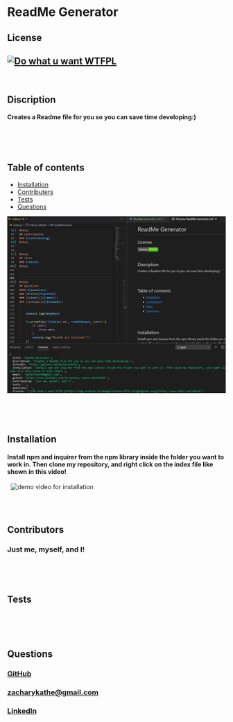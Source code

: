 # ReadMe Generator

## License
## [![Do what u want WTFPL](https://img.shields.io/badge/License-WTFPL-brightgreen.svg)](http://www.wtfpl.net/about/)
&nbsp;


## Discription
#### Creates a Readme file for you so you can save time developing:)
&nbsp;

&nbsp;
## Table of contents
* [Installation](#Installation)
* [Contributers](#Contributers)
* [Tests](#Tests)
* [Questions](#Questions)
&nbsp;

![cover photo of readMe](https://github.com/ZacharyKathe/README-Generator/blob/main/images/cover.JPG)

&nbsp;

&nbsp;
## Installation
#### Install npm and inquirer from the npm library inside the folder you want to work in. Then clone my repository, and right click on the index file like shown in this video!
&nbsp;
![demo video for installation](https://youtu.be/-FVp3Flqhuw)  
&nbsp;

&nbsp;
## Contributors
### Just me, myself, and I!
&nbsp;


&nbsp;
## Tests
### 
&nbsp;




&nbsp;
## Questions
#### 
### [GitHub](https://github.com/ZacharyKathe)
### [zacharykathe@gmail.com](zacharykathe@gmail.com)
### [LinkedIn](https://www.linkedin.com/in/zachary-kathe-621415189/)
